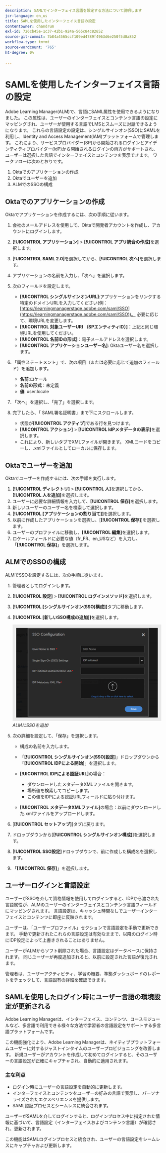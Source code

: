 ```yaml
---
description: SAMLでインターフェイス言語を設定する方法について説明します
jcr-language: en_us
title: SAMLを使用したインターフェイス言語の設定
contentowner: chandrum
exl-id: 726cb45e-1c37-42b1-924a-565c84c82852
source-git-commit: 7b84a4565ccf109ed4789f4963d6e250f5d0a852
workflow-type: tm+mt
source-wordcount: '765'
ht-degree: 0%

---
```


# SAMLを使用したインターフェイス言語の設定

Adobe Learning Manager(ALM)で、言語にSAML属性を使用できるようになりました。 この属性は、ユーザーのインターフェイスとコンテンツ言語の設定にマッピングされ、ユーザーが使用する言語でLMSとスムーズに対話できるようになります。 これらの言語設定の設定は、シングルサインオン(SSO)にSAMLを利用し、Identity and Access Management(IAM)プラットフォームで管理します。 これにより、サービスプロバイダー(SP)から開始されるログインとアイデンティティプロバイダー(IdP)から開始されるログインの両方がサポートされ、ユーザーは選択した言語でインターフェイスとコンテンツを表示できます。 ワークフローは次のとおりです。

1. Oktaでのアプリケーションの作成
2. Oktaでユーザーを追加
3. ALMでのSSOの構成

## Oktaでのアプリケーションの作成

Oktaでアプリケーションを作成するには、次の手順に従います。

1. 会社のメールアドレスを使用して、Oktaで開発者アカウントを作成し、アカウントにログインします。
2. **[!UICONTROL アプリケーション]** > **[!UICONTROL アプリ統合の作成]**&#x200B;を選択します。
3. **[!UICONTROL SAML 2.0]**&#x200B;を選択してから、**[!UICONTROL 次へ]**&#x200B;を選択します。
4. アプリケーションの名前を入力し、「次へ」を選択します。
5. 次のフィールドを設定します。

   * **[!UICONTROL シングルサインオンURL]**:アプリケーションをリンクする特定のドメインURLを入力してください(例： [https://learningmanagerstage.adobe.com/saml/SSO](https://learningmanagerstage.adobe.com/saml/SSO))。 必要に応じて、環境URLを変更します。
   * **[!UICONTROL 対象ユーザーURI （SPエンティティID）]**：上記と同じ環境URLを使用してください。
   * **[!UICONTROL 名前IDの形式]**：電子メールアドレスを選択します。
   * **[!UICONTROL アプリケーションユーザー名]**: Oktaユーザー名を選択します。

6. 「属性ステートメント」で、次の項目（または必要に応じて追加のフィールド）を追加します。
   * **名前**:ロケール
   * **名前の形式**：未定義
   * **値**: user.locale

7. 「次へ」を選択し、「完了」を選択します。
8. 完了したら、「 SAML署名証明書」まで下にスクロールします。

   * 状態が&#x200B;**[!UICONTROL アクティブ]**&#x200B;である行を見つけます。
   * **[!UICONTROL アクション]** > **[!UICONTROL IdPメタデータの表示]**&#x200B;を選択します。
   * これにより、新しいタブでXMLファイルが開きます。 XMLコードをコピーし、.xmlファイルとしてローカルに保存します。

## Oktaでユーザーを追加

Oktaでユーザーを作成するには、次の手順を実行します。

1. **[!UICONTROL ディレクトリ]** > **[!UICONTROL 人]**&#x200B;を選択してから、**[!UICONTROL 人を追加]**&#x200B;を選択します。
2. ユーザーに必要な詳細情報を入力して、**[!UICONTROL 保存]**&#x200B;を選択します。
3. 新しいユーザーのユーザー名を検索して選択します。
4. **[!UICONTROL [アプリケーションの割り当て]]**&#x200B;を選択します。
5. 以前に作成したアプリケーションを選択し、[**[!UICONTROL 保存]**]を選択します。
6. ユーザーのプロファイルに移動し、**[!UICONTROL 編集]**&#x200B;を選択します。
7. ロケールフィールドに必要な値（fr_FR、en_USなど）を入力し、「**[!UICONTROL 保存]**」を選択します。

## ALMでのSSOの構成

ALMでSSOを設定するには、次の手順に従います。

1. 管理者としてログインします。
2. **[!UICONTROL 設定]** > **[!UICONTROL ログインメソッド]**&#x200B;を選択します。
3. **[!UICONTROL [シングルサインオン(SSO)構成]]**&#x200B;タブに移動します。
4. **[!UICONTROL [新しいSSO構成の追加]]**&#x200B;を選択します。

   ![](assets/sso-add.PNG)
   _ALMにSSOを追加_

5. 次の詳細を設定して、「保存」を選択します。
   * 構成の名前を入力します。
   * 「**[!UICONTROL シングルサインオン(SSO)設定]**」ドロップダウンから「**[!UICONTROL IDPによる開始]**」を選択します。
   * **[!UICONTROL IDPによる認証URL]**&#x200B;の場合：

      * ダウンロードしたメタデータXMLファイルを開きます。
      * 場所値を検索してコピーします。
      * この値をIDPによる認証URLフィールドに貼り付けます。

   * **[!UICONTROL メタデータXMLファイル]**&#x200B;の場合：以前にダウンロードした.xmlファイルをアップロードします。

6. [**[!UICONTROL セットアップ]**]タブに戻ります。
7. ドロップダウンから[**[!UICONTROL シングルサインオン構成]**]を選択します。
8. **[!UICONTROL SSO設定]**&#x200B;ドロップダウンで、前に作成した構成名を選択します。
9. 「**[!UICONTROL 保存]**」を選択します。

## ユーザーログインと言語設定

ユーザーがSSOを介して資格情報を使用してログインすると、IDPから渡された言語属性が、ALMのユーザーのインターフェイスとコンテンツ言語フィールドにマッピングされます。 言語設定は、キャッシュ時間なしでユーザーインターフェイスとコンテンツに即座に反映されます。

ユーザーは、「ユーザープロファイル」セクションで言語設定を手動で更新できます。 手動で更新されたこれらの言語設定は有効なままで、以降のログイン時にIDP設定によって上書きされることはありません。

ユーザーがALMからソフト削除された場合、言語設定はデータベースに保持されます。 同じユーザーが再度追加されると、以前に設定された言語が復元されます。

管理者は、ユーザーアクティビティ、学習の概要、準拠ダッシュボードのレポートをチェックして、言語固有の詳細を確認できます。

## SAMLを使用したログイン時にユーザー言語の環境設定が更新される

Adobe Learning Managerは、インターフェイス、コンテンツ、コースモジュールなど、多言語で利用できる様々な方法で学習者の言語設定をサポートする多言語プラットフォームです。

この機能強化により、Adobe Learning Managerは、ネイティブプラットフォームユーザーに対するジャストインタイムのユーザープロビジョニングを改善します。 新規ユーザーがアカウントを作成して初めてログインすると、そのユーザーの言語設定が正確にキャプチャされ、自動的に適用されます。

### 主な利点

* ログイン時にユーザーの言語設定を自動的に更新します。
* インターフェイスとコンテンツをユーザーの好みの言語で表示し、パーソナライズされたエクスペリエンスを提供します。
* SAML認証プロセスとシームレスに統合されます。

ユーザーがSAMLを介してログインすると、ログインプロセス中に指定された情報に基づいて、言語設定（インターフェイスおよびコンテンツ言語）が確認され、更新されます。

この機能はSAMLログインプロセスと統合され、ユーザーの言語設定をシームレスにキャプチャおよび更新します。
